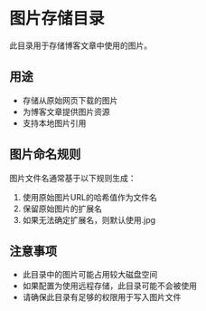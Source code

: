# 图片存储目录

此目录用于存储博客文章中使用的图片。

## 用途

- 存储从原始网页下载的图片
- 为博客文章提供图片资源
- 支持本地图片引用

## 图片命名规则

图片文件名通常基于以下规则生成：

1. 使用原始图片URL的哈希值作为文件名
2. 保留原始图片的扩展名
3. 如果无法确定扩展名，则默认使用.jpg

## 注意事项

- 此目录中的图片可能占用较大磁盘空间
- 如果配置为使用远程存储，此目录可能不会被使用
- 请确保此目录有足够的权限用于写入图片文件